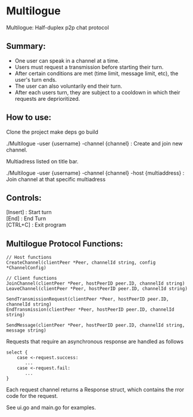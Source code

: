 # Multilogue
Multilogue: Half-duplex p2p chat protocol 


## Summary: 
- One user can speak in a channel at a time. 
- Users must request a transmission before starting their turn. 
- After certain conditions are met (time limit, message limit, etc), the user's turn ends.
- The user can also voluntarily end their turn. 
- After each users turn, they are subject to a cooldown in which their requests are deprioritized. 

## How to use: 
Clone the project
make deps 
go build 

./Multilogue  -user {username} -channel {channel} : Create and join new channel.

Multiadress listed on title bar. 

./Multilogue  -user {username} -channel {channel} -host {multiaddress} : Join channel at that specific multiadress 

## Controls: 
[Insert] : Start turn   
[End]  : End Turn   
[CTRL+C] : Exit program    

## Multilogue Protocol Functions: 
```
// Host functions
CreateChannel(clientPeer *Peer, channelId string, config *ChannelConfig)

// Client functions
JoinChannel(clientPeer *Peer, hostPeerID peer.ID, channelId string) 
LeaveChannel(clientPeer *Peer, hostPeerID peer.ID, channelId string)

SendTransmissionRequest(clientPeer *Peer, hostPeerID peer.ID, channelId string) 
EndTransmission(clientPeer *Peer, hostPeerID peer.ID, channelId string)

SendMessage(clientPeer *Peer, hostPeerID peer.ID, channelId string, message string)
```

Requests that require an asynchronous response are handled as follows 

```
select {
    case <-request.success:
       ...
    case <-request.fail:
       ...
}
```

Each request channel returns a Response struct, which contains the rror code for the 
request. 

See ui.go and main.go for examples. 
